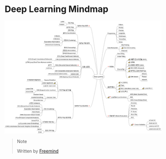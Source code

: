 
# Deep Learning Mindmap


![Deep Learning Mindmap](Deep%20Learning%20Mindmap.png)


> Note
>
> Written by [Freemind](http://freemind.sourceforge.net/)

